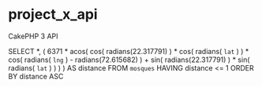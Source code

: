 # project_x_api
CakePHP 3 API


SELECT
    *,
    ( 6371 * acos( cos( radians(22.317791) ) * cos( radians( `lat` ) ) * cos( radians( `lng` ) - radians(72.615682) ) + sin( radians(22.317791) ) * sin( radians( `lat` ) ) ) ) AS distance
FROM `mosques`
HAVING distance <= 1
ORDER BY distance ASC
